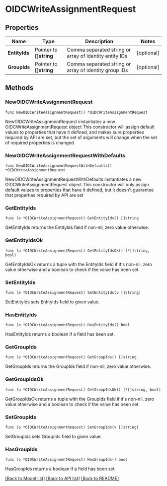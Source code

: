 # OIDCWriteAssignmentRequest

## Properties

Name | Type | Description | Notes
------------ | ------------- | ------------- | -------------
**EntityIds** | Pointer to **[]string** | Comma separated string or array of identity entity IDs | [optional] 
**GroupIds** | Pointer to **[]string** | Comma separated string or array of identity group IDs | [optional] 

## Methods

### NewOIDCWriteAssignmentRequest

`func NewOIDCWriteAssignmentRequest() *OIDCWriteAssignmentRequest`

NewOIDCWriteAssignmentRequest instantiates a new OIDCWriteAssignmentRequest object
This constructor will assign default values to properties that have it defined,
and makes sure properties required by API are set, but the set of arguments
will change when the set of required properties is changed

### NewOIDCWriteAssignmentRequestWithDefaults

`func NewOIDCWriteAssignmentRequestWithDefaults() *OIDCWriteAssignmentRequest`

NewOIDCWriteAssignmentRequestWithDefaults instantiates a new OIDCWriteAssignmentRequest object
This constructor will only assign default values to properties that have it defined,
but it doesn't guarantee that properties required by API are set

### GetEntityIds

`func (o *OIDCWriteAssignmentRequest) GetEntityIds() []string`

GetEntityIds returns the EntityIds field if non-nil, zero value otherwise.

### GetEntityIdsOk

`func (o *OIDCWriteAssignmentRequest) GetEntityIdsOk() (*[]string, bool)`

GetEntityIdsOk returns a tuple with the EntityIds field if it's non-nil, zero value otherwise
and a boolean to check if the value has been set.

### SetEntityIds

`func (o *OIDCWriteAssignmentRequest) SetEntityIds(v []string)`

SetEntityIds sets EntityIds field to given value.

### HasEntityIds

`func (o *OIDCWriteAssignmentRequest) HasEntityIds() bool`

HasEntityIds returns a boolean if a field has been set.

### GetGroupIds

`func (o *OIDCWriteAssignmentRequest) GetGroupIds() []string`

GetGroupIds returns the GroupIds field if non-nil, zero value otherwise.

### GetGroupIdsOk

`func (o *OIDCWriteAssignmentRequest) GetGroupIdsOk() (*[]string, bool)`

GetGroupIdsOk returns a tuple with the GroupIds field if it's non-nil, zero value otherwise
and a boolean to check if the value has been set.

### SetGroupIds

`func (o *OIDCWriteAssignmentRequest) SetGroupIds(v []string)`

SetGroupIds sets GroupIds field to given value.

### HasGroupIds

`func (o *OIDCWriteAssignmentRequest) HasGroupIds() bool`

HasGroupIds returns a boolean if a field has been set.


[[Back to Model list]](../README.md#documentation-for-models) [[Back to API list]](../README.md#documentation-for-api-endpoints) [[Back to README]](../README.md)


